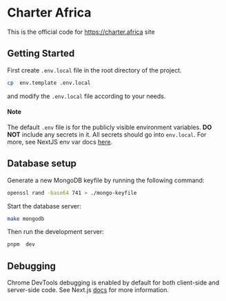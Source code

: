 # Charter Africa

This is the official code for https://charter.africa site

## Getting Started

First create `.env.local` file in the root directory of the project.

```bash
cp  env.template .env.local
```

and modify the `.env.local` file according to your needs.

#### Note

The default `.env` file is for the publicly visible environment variables.
**DO NOT** include any secrets in it. All secrets should go into `env.local`.
For more, see NextJS env var docs [here](https://nextjs.org/docs/basic-features/environment-variables).

## Database setup

Generate a new MongoDB keyfile by running the following command:

```bash
openssl rand -base64 741 > ./mongo-keyfile
```

Start the database server:

```bash
make mongodb
```

Then run the development server:

```bash
pnpm  dev
```

## Debugging

Chrome DevTools debugging is enabled by default for both client-side and server-side code. See Next.js [docs](https://nextjs.org/docs/advanced-features/debugging#debugging-with-chrome-devtools) for more information.
